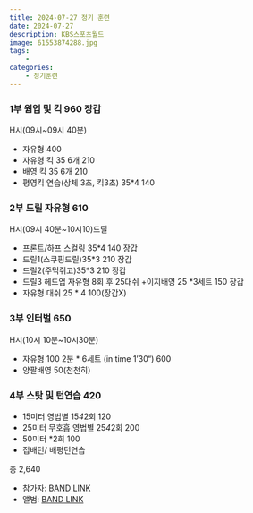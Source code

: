 ```yaml
---
title: 2024-07-27 정기 훈련
date: 2024-07-27
description: KBS스포츠월드
image: 61553874288.jpg
tags:
    - 
categories:
    - 정기훈련
---
```


### 1부 웜업 및 킥 960 장갑

H시(09시~09시 40분) 
- 자유형 400
- 자유형 킥 35 6개 210
- 배영 킥 35  6개 210
- 평영킥 연습(상체 3초, 킥3초)  35*4 140
 
### 2부 드릴 자유형 610
H시(09시 40분~10시10)드릴 
 - 프론트/하프 스컬링 35*4 140 장갑
 - 드릴1(스쿠핑드릴)35*3 210 장갑
 - 드릴2(주먹쥐고)35*3 210 장갑
 - 드릴3 헤드업 자유형 8회 후 25대쉬 +이지배영 25  *3세트 150 장갑
 - 자유형 대쉬 25 * 4 100(장갑X) 

### 3부 인터벌 650
  H시(10시 10분~10시30분)
 - 자유형 100 2분 * 6세트 (in time 1’30“) 600
 - 양팔배영 50(천천히)

### 4부 스탓 및 턴연습  420
 - 15미터 영법별 15*4*2회 120
 - 25미터 무호흡 영법별 25*4*2회 200
 - 50미터 *2회  100
 - 접배턴/ 배평턴연습

총 2,640

- 참가자: [BAND LINK](https://band.us/band/93484357/schedule/4%2F93484357%2F411435539%2F19700101)
- 앨범: [BAND LINK](https://band.us/band/93484357/album/80751649)
